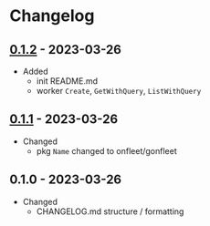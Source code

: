 # Changelog

## [0.1.2](https://github.com/onfleet/gonfleet/compare/v0.1.1...v0.1.2) - 2023-03-26
* Added
    * init README.md
    * worker `Create`, `GetWithQuery`, `ListWithQuery`

## [0.1.1](https://github.com/onfleet/gonfleet/compare/v0.1.0...v0.1.1) - 2023-03-26
* Changed
    * pkg `Name` changed to onfleet/gonfleet 

## 0.1.0 - 2023-03-26
* Changed
    * CHANGELOG.md structure / formatting
